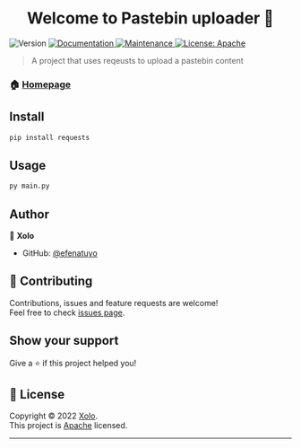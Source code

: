 <h1 align="center">Welcome to Pastebin uploader 👋</h1>
<p>
  <img alt="Version" src="https://img.shields.io/badge/version-1.0.0-blue.svg?cacheSeconds=2592000" />
  <a href="https://github.com/efenatuyo/Pastebin-uploader/blob/main/README.md" target="_blank">
    <img alt="Documentation" src="https://img.shields.io/badge/documentation-yes-brightgreen.svg" />
  </a>
  <a href="https://github.com/kefranabg/readme-md-generator/graphs/commit-activity" target="_blank">
    <img alt="Maintenance" src="https://img.shields.io/badge/Maintained%3F-yes-green.svg" />
  </a>
  <a href="https://www.apache.org/licenses/LICENSE-2.0" target="_blank">
    <img alt="License: Apache" src="https://img.shields.io/github/license/efenatuyo/Pastebin uploader" />
  </a>
</p>

> A project that uses reqeusts to upload a pastebin content

### 🏠 [Homepage](https://github.com/efenatuyo)

## Install

```sh
pip install requests
```

## Usage

```sh
py main.py
```

## Author

👤 **Xolo**

* GitHub: [@efenatuyo](https://github.com/efenatuyo)

## 🤝 Contributing

Contributions, issues and feature requests are welcome!<br />Feel free to check [issues page](https://github.com/efenatuyo/Pastebin-uploader/issues). 

## Show your support

Give a ⭐️ if this project helped you!

## 📝 License

Copyright © 2022 [Xolo](https://github.com/efenatuyo).<br />
This project is [Apache](https://www.apache.org/licenses/LICENSE-2.0) licensed.

***
